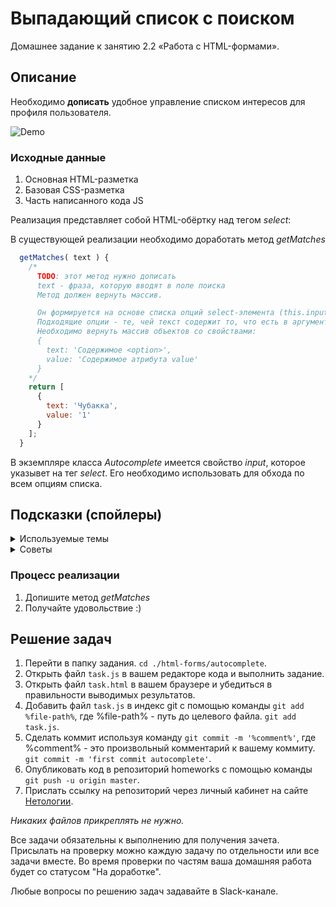 # Выпадающий список с поиском

Домашнее задание к занятию 2.2 «Работа с HTML-формами».

## Описание

Необходимо **дописать** удобное управление списком интересов для профиля пользователя.

![Demo](./demo.gif)

### Исходные данные

1. Основная HTML-разметка
2. Базовая CSS-разметка
3. Часть написанного кода JS

Реализация представляет собой HTML-обёртку над тегом _select_:

В существующей реализации необходимо доработать метод _getMatches_

```javascript
  getMatches( text ) {
    /*
      TODO: этот метод нужно дописать
      text - фраза, которую вводят в поле поиска
      Метод должен вернуть массив.

      Он формируется на основе списка опций select-элемента (this.input)
      Подходящие опции - те, чей текст содержит то, что есть в аргументе text
      Необходимо вернуть массив объектов со свойствами:
      {
        text: 'Содержимое <option>',
        value: 'Содержимое атрибута value'
      }
    */
    return [
      {
        text: 'Чубакка',
        value: '1'
      }
    ];
  }
```

В экземпляре класса _Autocomplete_ имеется свойство _input_, которое указывет
на тег _select_. Его необходимо использовать для обхода по всем опциям списка.

## Подсказки (спойлеры)

<details>
<summary>Используемые темы</summary>

1. Свойство _options_ тега _select_
2. Метод [_includes_](https://developer.mozilla.org/ru/docs/Web/JavaScript/Reference/Global_Objects/String/includes)

</details>

<details>
<summary>Советы</summary>

Для получения всех опций тега _select_ достаточно обратиться к _this.input.options_

</details>

### Процесс реализации

1. Допишите метод _getMatches_
2. Получайте удовольствие :)

## Решение задач

1. Перейти в папку задания. `cd ./html-forms/autocomplete`.
2. Открыть файл `task.js` в вашем редакторе кода и выполнить задание.
3. Открыть файл `task.html` в вашем браузере и убедиться в правильности выводимых результатов.
4. Добавить файл `task.js` в индекс git с помощью команды `git add %file-path%`, где %file-path% - путь до целевого файла. `git add task.js`.
5. Сделать коммит используя команду `git commit -m '%comment%'`, где %comment% - это произвольный комментарий к вашему коммиту. `git commit -m 'first commit autocomplete'`.
6. Опубликовать код в репозиторий homeworks с помощью команды `git push -u origin master`.
7. Прислать ссылку на репозиторий через личный кабинет на сайте [Нетологии][6].

[0]: https://github.com/
[1]: https://www.sublimetext.com/
[2]: https://code.visualstudio.com/
[3]: https://github.com/netology-code/guides/tree/master/github
[4]: https://git-scm.com/
[5]: https://github.com/netology-code/guides/blob/master/git/REAMDE.md
[6]: https://netology.ru/

_Никаких файлов прикреплять не нужно._

Все задачи обязательны к выполнению для получения зачета. Присылать на проверку можно каждую задачу по отдельности или все задачи вместе. Во время проверки по частям ваша домашняя работа будет со статусом "На доработке".

Любые вопросы по решению задач задавайте в Slack-канале.
